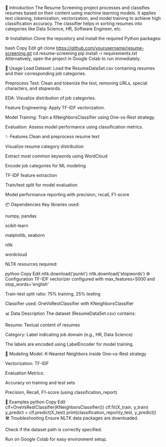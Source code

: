 📌 Introduction
The Resume Screening project processes and classifies resumes based on their content using machine learning models. It applies text cleaning, tokenization, vectorization, and model training to achieve high classification accuracy. The classifier helps in sorting resumes into categories like Data Science, HR, Software Engineer, etc.

⚙️ Installation
Clone the repository and install the required Python packages:

bash
Copy
Edit
git clone https://github.com/yourusername/resume-screening.git
cd resume-screening
pip install -r requirements.txt
Alternatively, open the project in Google Colab to run immediately.

🚀 Usage
Load Dataset: Load the ResumeDataSet.csv containing resumes and their corresponding job categories.

Preprocess Text: Clean and tokenize the text, removing URLs, special characters, and stopwords.

EDA: Visualize distribution of job categories.

Feature Engineering: Apply TF-IDF vectorization.

Model Training: Train a KNeighborsClassifier using One-vs-Rest strategy.

Evaluation: Assess model performance using classification metrics.

✨ Features
Clean and preprocess resume text

Visualize resume category distribution

Extract most common keywords using WordCloud

Encode job categories for ML modeling

TF-IDF feature extraction

Train/test split for model evaluation

Model performance reporting with precision, recall, F1-score

📦 Dependencies
Key libraries used:

numpy, pandas

scikit-learn

matplotlib, seaborn

nltk

wordcloud

NLTK resources required:

python
Copy
Edit
nltk.download('punkt')
nltk.download('stopwords')
⚙️ Configuration
TF-IDF vectorizer configured with max_features=5000 and stop_words='english'

Train-test split ratio: 75% training, 25% testing

Classifier used: OneVsRestClassifier with KNeighborsClassifier

📊 Data Description
The dataset (ResumeDataSet.csv) contains:

Resume: Textual content of resumes

Category: Label indicating job domain (e.g., HR, Data Science)

The labels are encoded using LabelEncoder for model training.

🤖 Modeling
Model: K-Nearest Neighbors inside One-vs-Rest strategy

Vectorization: TF-IDF

Evaluation Metrics:

Accuracy on training and test sets

Precision, Recall, F1-score (using classification_report)

🧪 Examples
python
Copy
Edit
clf=OneVsRestClassifier(KNeighborsClassifier())
clf.fit(X_train, y_train)
y_predict = clf.predict(X_test)
print(classification_report(y_test, y_predict))
🛠 Troubleshooting
Ensure NLTK data packages are downloaded.

Check if the dataset path is correctly specified.

Run on Google Colab for easy environment setup.